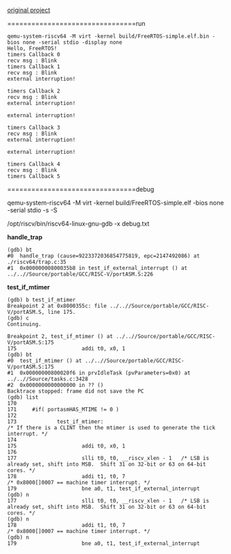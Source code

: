 [original project](https://github.com/OSCPU/FreeRTOS/tree/afbd3dca6a385498424a34a7e26493d97e58f8eb)

================================run
```
qemu-system-riscv64 -M virt -kernel build/FreeRTOS-simple.elf.bin -bios none -serial stdio -display none
Hello, FreeRTOS!
timers Callback 0
recv msg : Blink
timers Callback 1
recv msg : Blink
external interruption!

timers Callback 2
recv msg : Blink
external interruption!

external interruption!

timers Callback 3
recv msg : Blink
external interruption!

external interruption!

timers Callback 4
recv msg : Blink
timers Callback 5
```

================================debug


qemu-system-riscv64 -M virt -kernel build/FreeRTOS-simple.elf -bios none -serial stdio -s -S

/opt/riscv/bin/riscv64-linux-gnu-gdb -x  debug.txt 


**handle_trap**

```
(gdb) bt
#0  handle_trap (cause=9223372036854775819, epc=2147492086) at ./riscv64/trap.c:35
#1  0x00000000800035b8 in test_if_external_interrupt () at ../..//Source/portable/GCC/RISC-V/portASM.S:226
```

**test_if_mtimer**

```
(gdb) b test_if_mtimer
Breakpoint 2 at 0x8000355c: file ../..//Source/portable/GCC/RISC-V/portASM.S, line 175.
(gdb) c
Continuing.

Breakpoint 2, test_if_mtimer () at ../..//Source/portable/GCC/RISC-V/portASM.S:175
175                     addi t0, x0, 1
(gdb) bt
#0  test_if_mtimer () at ../..//Source/portable/GCC/RISC-V/portASM.S:175
#1  0x00000000800020f6 in prvIdleTask (pvParameters=0x0) at ../..//Source/tasks.c:3428
#2  0x0000000000000000 in ?? ()
Backtrace stopped: frame did not save the PC
(gdb) list
170
171     #if( portasmHAS_MTIME != 0 )
172
173             test_if_mtimer:                                         /* If there is a CLINT then the mtimer is used to generate the tick interrupt. */
174
175                     addi t0, x0, 1
176
177                     slli t0, t0, __riscv_xlen - 1   /* LSB is already set, shift into MSB.  Shift 31 on 32-bit or 63 on 64-bit cores. */
178                     addi t1, t0, 7                                  /* 0x8000[]0007 == machine timer interrupt. */
179                     bne a0, t1, test_if_external_interrupt
(gdb) n
177                     slli t0, t0, __riscv_xlen - 1   /* LSB is already set, shift into MSB.  Shift 31 on 32-bit or 63 on 64-bit cores. */
(gdb) n
178                     addi t1, t0, 7                                  /* 0x8000[]0007 == machine timer interrupt. */
(gdb) n
179                     bne a0, t1, test_if_external_interrupt
```

